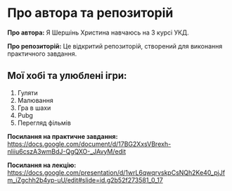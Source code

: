 # Про автора та репозиторій 
**Про автора:** Я Шершінь Христина навчаюсь на 3 курсі УКД.

**Про репозиторій:** Це відкритий репозиторій, створений для виконання практичного завдання.

## Мої хобі та улюблені ігри: 
1. Гуляти
2. Малювання
3. Гра в шахи
4. Pubg
5. Перегляд фільмів

**Посилання на практичне завдання:** https://docs.google.com/document/d/17BG2XxsVBrexh-nliiu6cszA3wmBdJ-QgQXO-_JAvyM/edit 

**Посилання на лекцію:** https://docs.google.com/presentation/d/1wrL6qwqrvskpCsNQh2Ke40_pjJfm_iZgchh2b4yp-uU/edit#slide=id.g2b52f273581_0_17